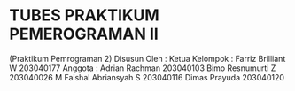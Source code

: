 # TUBES PRAKTIKUM PEMEROGRAMAN II
(Praktikum Pemrograman 2)
Disusun Oleh :
Ketua Kelompok	:	Farriz Brilliant W		203040177
Anggota			:	Adrian Rachman		    203040103
                    Bimo Resnumurti Z 		203040026
		  			M Faishal Abriansyah S	203040116
                    Dimas Prayuda              203040120
